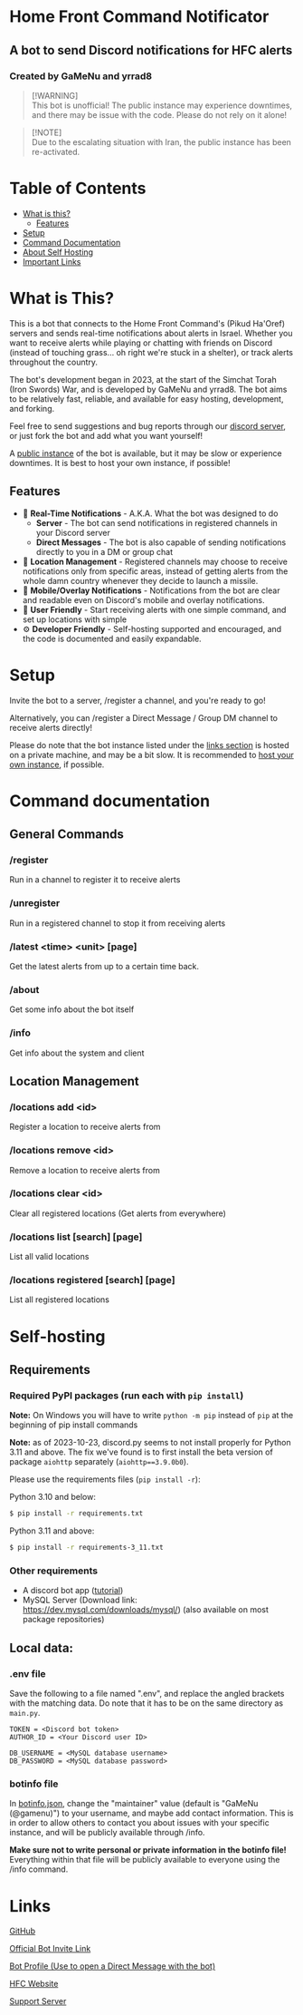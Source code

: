 # Home Front Command Notificator
## A bot to send Discord notifications for HFC alerts
### Created by GaMeNu and yrrad8

> [!WARNING]\
> This bot is unofficial! The public instance may experience downtimes, and there may be issue with the code. Please do not rely on it alone!

> [!NOTE]\
> Due to the escalating situation with Iran, the public instance has been re-activated.

# Table of Contents
- [What is this?](#what-is-this)
  - [Features](#features)
- [Setup](#setup)
- [Command Documentation](#command-documentation)
- [About Self Hosting](#self-hosting)
- [Important Links](#links)

# What is This?
This is a bot that connects to the Home Front Command's (Pikud Ha'Oref) servers and sends real-time notifications about
alerts in Israel. Whether you want to receive alerts while playing or chatting with friends on Discord (instead of
touching grass... oh right we're stuck in a shelter), 
or track alerts throughout the country.

The bot's development began in 2023, at the start of the Simchat Torah (Iron Swords) War, and is developed by GaMeNu and
yrrad8.
The bot aims to be relatively fast, reliable, and available for easy hosting, development, and forking.

Feel free to send suggestions and bug reports through our [discord server](https://discord.gg/K3E4a5ekNy), or just fork the bot and add what you want yourself!

A [public instance](https://discord.com/users/1160344131067977738) of the bot is available, but it may be slow or experience downtimes. It is best to host your own instance, if possible!

## Features
- 🚨 **Real-Time Notifications** - A.K.A. What the bot was designed to do
  - **Server** - The bot can send notifications in registered channels in your Discord server
  - **Direct Messages** - The bot is also capable of sending notifications directly to you in a DM or group chat
- 📍 **Location Management** - Registered channels may choose to receive notifications only from specific areas, instead
                              of getting alerts from the whole damn country whenever they decide to launch a missile.
- 📱 **Mobile/Overlay Notifications** - Notifications from the bot are clear and readable even on Discord's mobile and
                                       overlay notifications.
- 🤝 **User Friendly** - Start receiving alerts with one simple command, and set up locations with simple
- ⚙ **Developer Friendly** - Self-hosting supported and encouraged, and the code is documented and easily expandable.

# Setup
Invite the bot to a server, /register a channel, and you're ready to go!

Alternatively, you can /register a Direct Message / Group DM channel to receive alerts directly!

Please do note that the bot instance listed under the [links section](#links) is hosted on a private machine, and may be
a bit slow. It is recommended to [host your own instance](#self-hosting), if possible.

# Command documentation
## General Commands
### /register
Run in a channel to register it to receive alerts
### /unregister
Run in a registered channel to stop it from receiving alerts
### /latest \<time\> \<unit\> \[page\]
Get the latest alerts from up to a certain time back.
### /about
Get some info about the bot itself
### /info
Get info about the system and client

## Location Management
### /locations add \<id\>
Register a location to receive alerts from
### /locations remove \<id\>
Remove a location to receive alerts from
### /locations clear \<id\>
Clear all registered locations (Get alerts from everywhere)
### /locations list \[search\] \[page\]
List all valid locations
### /locations registered \[search\] \[page\]
List all registered locations

# Self-hosting
## Requirements
### Required PyPI packages (run each with `pip install`)
**Note:** On Windows you will have to write `python -m pip` instead of `pip` at the beginning of pip install commands

**Note:** as of 2023-10-23, discord.py seems to not install properly for Python 3.11 and above.
The fix we've found is to first install the beta version of package `aiohttp` separately (`aiohttp==3.9.0b0`).

Please use the requirements files (`pip install -r`):

Python 3.10 and below:
```bash
$ pip install -r requirements.txt
```

Python 3.11 and above:
```bash
$ pip install -r requirements-3_11.txt
```

### Other requirements
- A discord bot app ([tutorial](https://discordjs.guide/preparations/setting-up-a-bot-application.html#creating-your-bot))
- MySQL Server (Download link: https://dev.mysql.com/downloads/mysql/) (also available on most package repositories)

## Local data:
### .env file
Save the following to a file named ".env", and replace the angled brackets with the matching data. Do note that it has to be on the same directory as `main.py`.

```env
TOKEN = <Discord bot token>
AUTHOR_ID = <Your Discord user ID>

DB_USERNAME = <MySQL database username>
DB_PASSWORD = <MySQL database password>
```

### botinfo file
In [botinfo.json](botinfo.json), change the "maintainer" value (default is "GaMeNu (@gamenu)") to your username, and maybe add contact information. This is in order to allow others to contact you about issues with your specific instance, and will be publicly available through /info.

**Make sure not to write personal or private information in the botinfo file!** Everything within that file will be publicly available to everyone using the /info command.


# Links
[GitHub](https://github.com/GaMeNu/HFCNotificator)

[Official Bot Invite Link](https://discord.com/api/oauth2/authorize?client_id=1160344131067977738&permissions=0&scope=applications.commands%20bot)

[Bot Profile (Use to open a Direct Message with the bot)](https://discord.com/users/1160344131067977738)

[HFC Website](https://www.oref.org.il/)

[Support Server](https://discord.gg/K3E4a5ekNy)



